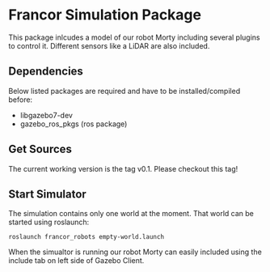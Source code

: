 # Francor Simulation Package

This package inlcudes a model of our robot Morty including several plugins to control it. Different sensors like a LiDAR are also included.

## Dependencies

Below listed packages are required and have to be installed/compiled before:

* libgazebo7-dev
* gazebo_ros_pkgs (ros package)

## Get Sources

The current working version is the tag v0.1. Please checkout this tag!

## Start Simulator

The simulation contains only one world at the moment. That world can be started using roslaunch:

```
roslaunch francor_robots empty-world.launch
```

When the simualtor is running our robot Morty can easily included using the include tab on left side of Gazebo Client.
